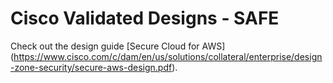 # Cisco Validated Designs - SAFE 
Check out the design guide [Secure Cloud for AWS] (https://www.cisco.com/c/dam/en/us/solutions/collateral/enterprise/design-zone-security/secure-aws-design.pdf). 
